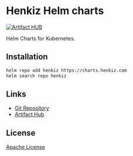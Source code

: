 # Henkiz Helm charts

[![Artifact HUB](https://img.shields.io/endpoint?url=https://artifacthub.io/badge/repository/henkiz)](https://artifacthub.io/packages/search?repo=henkiz)

Helm Charts for Kubernetes.

## Installation

```sh
helm repo add henkiz https://charts.henkiz.com
helm search repo henkiz
```

## Links

- [Git Repository](https://github.com/henkiz/helm-charts/)
- [Artifact Hub](https://artifacthub.io/packages/search?org=henkiz)

## License

[Apache License](https://github.com/henkiz/helm-charts/blob/master/LICENSE.txt)
